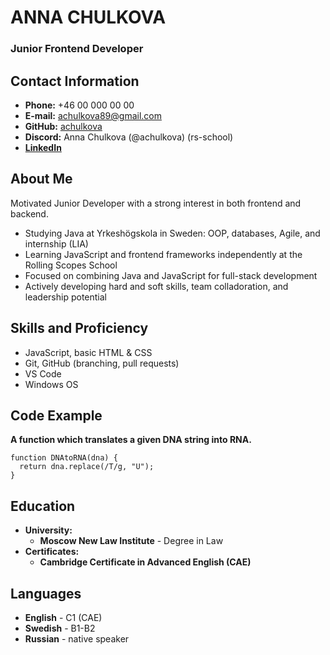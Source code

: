 # ANNA CHULKOVA
### Junior Frontend Developer
## Contact Information
- **Phone:** +46 00 000 00 00
- **E-mail:** [achulkova89@gmail.com](mailto:achulkova89@gmail.com)
- **GitHub:** [achulkova](https://github.com/achulkova)
- **Discord:** Anna Chulkova (@achulkova) (rs-school)
- [**LinkedIn**](https://www.linkedin.com/in/anna-chulkova-511970219/)
## About Me
Motivated Junior Developer with a strong interest in both frontend and backend.
- Studying Java at Yrkeshögskola in Sweden: OOP, databases, Agile, and internship (LIA)
- Learning JavaScript and frontend frameworks independently at the Rolling Scopes School
- Focused on combining Java and JavaScript for full-stack development
- Actively developing hard and soft skills, team colladoration, and leadership potential
## Skills and Proficiency
- JavaScript, basic HTML & CSS
- Git, GitHub (branching, pull requests)
- VS Code
- Windows OS
## Code Example
**A function which translates a given DNA string into RNA.**
```
function DNAtoRNA(dna) {
  return dna.replace(/T/g, "U");
}
```
## Education
- **University:**
  - **Moscow New Law Institute** - Degree in Law
- **Certificates:**
  - **Cambridge Certificate in Advanced English (CAE)**
## Languages
- **English** - C1 (CAE)
- **Swedish** - B1-B2
- **Russian** - native speaker